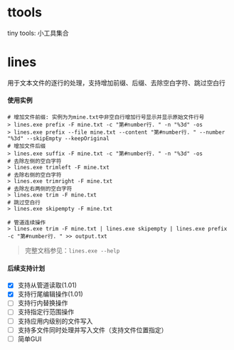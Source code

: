 # ttools
tiny tools: 小工具集合

# lines
用于文本文件的逐行的处理，支持增加前缀、后缀、去除空白字符、跳过空白行

#### 使用实例
```shell
# 增加文件前缀: 实例为为mine.txt中非空白行增加行号显示并显示原始文件行号
> lines.exe prefix -F mine.txt -c "第#number行. " -n "%3d" -os
> lines.exe prefix --file mine.txt --content "第#number行. " --number "%3d" --skipEmpty --keepOriginal
# 增加文件后缀
> lines.exe suffix -F mine.txt -c "第#number行. " -n "%3d" -os
# 去除左侧的空白字符
> lines.exe trimleft -F mine.txt
# 去除右侧的空白字符
> lines.exe trimright -F mine.txt
# 去除左右两侧的空白字符
> lines.exe trim -F mine.txt
# 跳过空白行
> lines.exe skipempty -F mine.txt

# 管道连续操作
> lines.exe trim -F mine.txt | lines.exe skipempty | lines.exe prefix -c "第#number行. " >> output.txt
```

> 完整文档参见：```lines.exe --help```

#### 后续支持计划
- [x] 支持从管道读取(1.01)
- [x] 支持行尾编辑操作(1.01)
- [ ] 支持行内替换操作
- [ ] 支持指定行范围操作
- [ ] 支持应用内级别的文件写入
- [ ] 支持多文件同时处理并写入文件（支持文件位置指定）
- [ ] 简单GUI